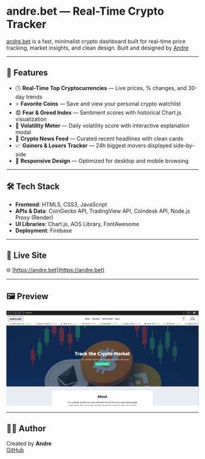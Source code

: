 # andre.bet — Real-Time Crypto Tracker

[andre.bet](https://andre.bet) is a fast, minimalist crypto dashboard built for real-time price tracking, market insights, and clean design.
Built and designed by [Andre](https://github.com/ashworth3)

---

## 🌟 Features

- 🕒 **Real-Time Top Cryptocurrencies** — Live prices, % changes, and 30-day trends
- ⭐ **Favorite Coins** — Save and view your personal crypto watchlist
- 😨 **Fear & Greed Index** — Sentiment scores with historical Chart.js visualization
- 🌊 **Volatility Meter** — Daily volatility score with interactive explanation modal
- 📰 **Crypto News Feed** — Curated recent headlines with clean cards
- 📈 **Gainers & Losers Tracker** — 24h biggest movers displayed side-by-side
- 📱 **Responsive Design** — Optimized for desktop and mobile browsing

---

## 🛠️ Tech Stack

- **Frontend**: HTML5, CSS3, JavaScript
- **APIs & Data**: CoinGecko API, TradingView API, Coindesk API, Node.js Proxy (Render)
- **UI Libraries**: Chart.js, AOS Library, FontAwesome
- **Deployment**: Firebase

---

## 🔗 Live Site

🌐 [https://andre.bet](https://andre.bet)

---

## 🖼️ Preview

![andre.bet home](public/images/site-home.png)

---

## 👨‍💻 Author

Created by **Andre**  
[GitHub](https://github.com/ashworth3)